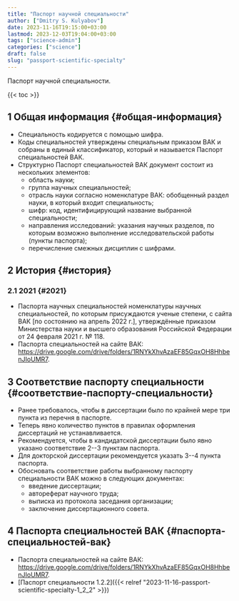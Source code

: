 ```yaml
---
title: "Паспорт научной специальности"
author: ["Dmitry S. Kulyabov"]
date: 2023-11-16T19:15:00+03:00
lastmod: 2023-12-03T19:04:00+03:00
tags: ["science-admin"]
categories: ["science"]
draft: false
slug: "passport-scientific-specialty"
---
```


Паспорт научной специальности.

<!--more-->

{{< toc >}}


## <span class="section-num">1</span> Общая информация {#общая-информация}

-   Специальность кодируется с помощью шифра.
-   Коды специальностей утверждены специальным приказом ВАК и собраны в единый классификатор, который и называется Паспорт специальностей ВАК.
-   Структурно Паспорт специальностей ВАК документ состоит из нескольких элементов:
    -   область науки;
    -   группа научных специальностей;
    -   отрасль науки согласно номенклатуре ВАК: обобщенный раздел науки, в который входит специальность;
    -   шифр: код, идентифицирующий название выбранной специальности;
    -   направления исследований: указания научных разделов, по которым возможно выполнение исследовательской работы (пункты паспорта);
    -   перечисление смежных дисциплин с шифрами.


## <span class="section-num">2</span> История {#история}


### <span class="section-num">2.1</span> 2021 {#2021}

-   Паспорта научных специальностей номенклатуры научных специальностей, по которым присуждаются ученые степени, с сайта ВАК [по состоянию на апрель 2022 г.], утверждённые приказом Министерства науки и высшего образования Российской Федерации от 24 февраля 2021 г. № 118.
-   Паспорта специальностей на сайте ВАК: <https://drive.google.com/drive/folders/1RNYkXhvAzaEF85GqxOH8HhbenJIoUMR7>.


## <span class="section-num">3</span> Соответствие паспорту специальности {#соответствие-паспорту-специальности}

-   Ранее требовалось, чтобы в диссертации было по крайней мере три пункта из перечня в паспорте.
-   Теперь явно количество пунктов в правилах оформления диссертаций не устанавливается.
-   Рекомендуется, чтобы в кандидатской диссертации было явно указано соответствие 2--3 пунктам паспорта.
-   Для докторской диссертации рекомендуется указать 3--4 пункта паспорта.
-   Обосновать соответствие работы выбранному паспорту специальности ВАК можно в следующих документах:
    -   введение диссертации;
    -   автореферат научного труда;
    -   выписка из протокола заседания организации;
    -   заключение диссертационного совета.


## <span class="section-num">4</span> Паспорта специальностей ВАК {#паспорта-специальностей-вак}

-   Паспорта специальностей на сайте ВАК: <https://drive.google.com/drive/folders/1RNYkXhvAzaEF85GqxOH8HhbenJIoUMR7>.
-   [Паспорт специальности 1.2.2]({{< relref "2023-11-16-passport-scientific-specialty-1_2_2" >}})
